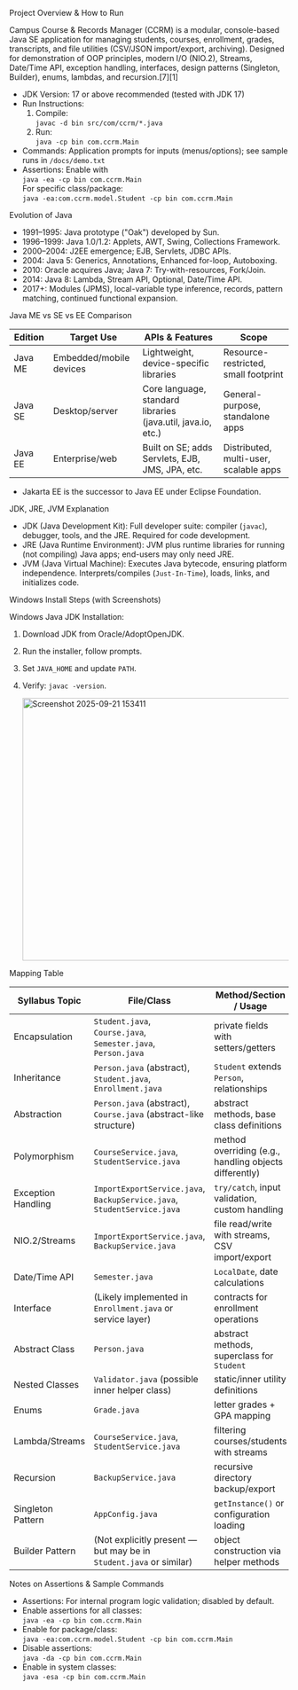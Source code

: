 Project Overview & How to Run

Campus Course & Records Manager (CCRM) is a modular, console-based Java SE application for managing students, courses, enrollment, grades, transcripts, and file utilities (CSV/JSON import/export, archiving). Designed for demonstration of OOP principles, modern I/O (NIO.2), Streams, Date/Time API, exception handling, interfaces, design patterns (Singleton, Builder), enums, lambdas, and recursion.[7][1]

- JDK Version: 17 or above recommended (tested with JDK 17)
- Run Instructions:  
  1. Compile:  
      `javac -d bin src/com/ccrm/*.java`
  2. Run:  
      `java -cp bin com.ccrm.Main`
- Commands: Application prompts for inputs (menus/options); see sample runs in `/docs/demo.txt`
- Assertions: Enable with  
      `java -ea -cp bin com.ccrm.Main`  
      For specific class/package:  
      `java -ea:com.ccrm.model.Student -cp bin com.ccrm.Main`

 Evolution of Java

- 1991–1995: Java prototype ("Oak") developed by Sun.
- 1996–1999: Java 1.0/1.2: Applets, AWT, Swing, Collections Framework.
- 2000–2004: J2EE emergence; EJB, Servlets, JDBC APIs.
- 2004: Java 5: Generics, Annotations, Enhanced for-loop, Autoboxing.
- 2010: Oracle acquires Java; Java 7: Try-with-resources, Fork/Join.
- 2014: Java 8: Lambda, Stream API, Optional, Date/Time API.
- 2017+: Modules (JPMS), local-variable type inference, records, pattern matching, continued functional expansion.

 Java ME vs SE vs EE Comparison

| Edition | Target Use              | APIs & Features                                              | Scope                                 |
|---------|-------------------------|--------------------------------------------------------------|---------------------------------------|
| Java ME | Embedded/mobile devices | Lightweight, device-specific libraries                       | Resource-restricted, small footprint  |
| Java SE | Desktop/server          | Core language, standard libraries (java.util, java.io, etc.) | General-purpose, standalone apps      |
| Java EE | Enterprise/web          | Built on SE; adds Servlets, EJB, JMS, JPA, etc.              | Distributed, multi-user, scalable apps|

- Jakarta EE is the successor to Java EE under Eclipse Foundation.
  

JDK, JRE, JVM Explanation

- JDK (Java Development Kit):  Full developer suite: compiler (`javac`), debugger, tools, and the JRE. Required for code development.
- JRE (Java Runtime Environment):  JVM plus runtime libraries for running (not compiling) Java apps; end-users may only need JRE.
- JVM (Java Virtual Machine):  Executes Java bytecode, ensuring platform independence. Interprets/compiles (`Just-In-Time`), loads, links, and initializes code.

Windows Install Steps (with Screenshots)

Windows Java JDK Installation:
1. Download JDK from Oracle/AdoptOpenJDK.
2. Run the installer, follow prompts.
3. Set `JAVA_HOME` and update `PATH`.
4. Verify:  `javac -version`.
   
   <img width="566" height="474" alt="Screenshot 2025-09-21 153411" src="https://github.com/user-attachments/assets/8b1f1880-39fb-418d-8de2-ce1b437e38c8" />


Mapping Table

| Syllabus Topic       | File/Class                                                              | Method/Section / Usage                                 |
| ---------------------| ------------------------------------------------------------------------| ------------------------------------------------------ |
|  Encapsulation       | `Student.java`, `Course.java`, `Semester.java`, `Person.java`           | private fields with setters/getters                    |
|  Inheritance         | `Person.java` (abstract), `Student.java`, `Enrollment.java`             | `Student` extends `Person`, relationships              |
|  Abstraction         | `Person.java` (abstract), `Course.java` (abstract-like structure)       | abstract methods, base class definitions               |
|  Polymorphism        | `CourseService.java`, `StudentService.java`                             | method overriding (e.g., handling objects differently) |
|  Exception Handling  | `ImportExportService.java`, `BackupService.java`, `StudentService.java` | `try/catch`, input validation, custom handling         |
|  NIO.2/Streams       | `ImportExportService.java`, `BackupService.java`                        | file read/write with streams, CSV import/export        |
|  Date/Time API       | `Semester.java`                                                         | `LocalDate`, date calculations                         |
|  Interface           | (Likely implemented in `Enrollment.java` or service layer)              | contracts for enrollment operations                    |
|  Abstract Class      | `Person.java`                                                           | abstract methods, superclass for `Student`             |
|  Nested Classes      | `Validator.java` (possible inner helper class)                          | static/inner utility definitions                       |
|  Enums               | `Grade.java`                                                            | letter grades + GPA mapping                            |
|  Lambda/Streams      | `CourseService.java`, `StudentService.java`                             | filtering courses/students with streams                |
|  Recursion           | `BackupService.java`                                                    | recursive directory backup/export                      |
|  Singleton Pattern   | `AppConfig.java`                                                        | `getInstance()` or configuration loading               |
|  Builder Pattern     | (Not explicitly present — but may be in `Student.java` or similar)      | object construction via helper methods                 |

 Notes on Assertions & Sample Commands

-  Assertions:  For internal program logic validation; disabled by default.
-  Enable assertions for all classes:   
  `java -ea -cp bin com.ccrm.Main`
-  Enable for package/class:   
  `java -ea:com.ccrm.model.Student -cp bin com.ccrm.Main`
-  Disable assertions:   
  `java -da -cp bin com.ccrm.Main`
-  Enable in system classes:   
  `java -esa -cp bin com.ccrm.Main`

